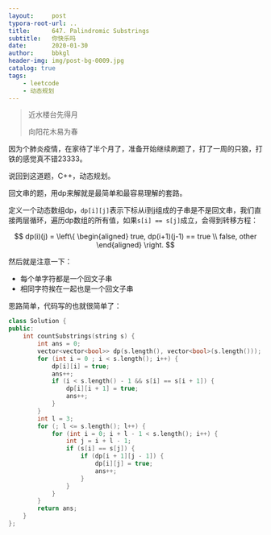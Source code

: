 ```yaml
---
layout:     post
typora-root-url: ..
title:      647. Palindromic Substrings
subtitle:   你快乐吗
date:       2020-01-30
author:     bbkgl
header-img: img/post-bg-0009.jpg
catalog: true
tags:
    - leetcode
    - 动态规划
---
```


>近水楼台先得月
>
>向阳花木易为春

因为个肺炎疫情，在家待了半个月了，准备开始继续刷题了，打了一周的只狼，打铁的感觉真不错23333。

说回到这道题，C++，动态规划。

回文串的题，用dp来解就是最简单和最容易理解的套路。

定义一个动态数组dp，`dp[i][j]`表示下标从i到j组成的子串是不是回文串，我们直接两层循环，遍历dp数组的所有值，如果`s[i] == s[j]`成立，会得到转移方程：

$$
dp(i)(j) = \left\{
    \begin{aligned}
    true, dp(i+1)(j-1) == true \\
    false, other 
    \end{aligned}
\right.
$$

然后就是注意一下：

- 每个单字符都是一个回文子串
- 相同字符挨在一起也是一个回文子串

思路简单，代码写的也就很简单了：

```cpp
class Solution {
public:
    int countSubstrings(string s) {
        int ans = 0;
        vector<vector<bool>> dp(s.length(), vector<bool>(s.length()));
        for (int i = 0 ; i < s.length(); i++) {
            dp[i][i] = true;
            ans++;
            if (i < s.length() - 1 && s[i] == s[i + 1]) {
                dp[i][i + 1] = true;
                ans++;
            }
        }
        int l = 3;
        for (; l <= s.length(); l++) {
            for (int i = 0; i + l - 1 < s.length(); i++) {
                int j = i + l - 1;
                if (s[i] == s[j]) {
                    if (dp[i + 1][j - 1]) {
                        dp[i][j] = true;
                        ans++;
                    }
                }
            }
        }
        return ans;
    }
};
```
